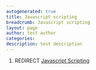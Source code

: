 ```yaml
---
autogenerated: true
title: Javascript scripting
breadcrumb: Javascript scripting
layout: page
author: test author
categories: 
description: test description
---
```


1.  REDIRECT [Javascript Scripting](Javascript_Scripting "wikilink")
